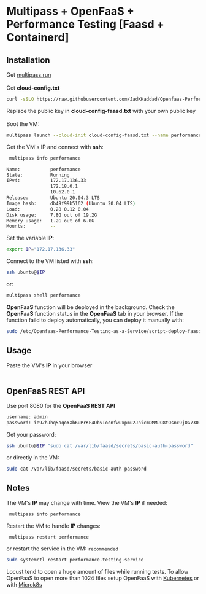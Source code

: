 # Multipass + OpenFaaS + Performance Testing [Faasd + Containerd]

## Installation

Get [multipass.run](https://multipass.run)<br /><br />
Get **cloud-config.txt**<br />

```sh
curl -sSLO https://raw.githubusercontent.com/JadKHaddad/Openfaas-Performance-Testing-as-a-Service/vanillajavascript/cloud-config-faasd.txt
```
Replace the public key in **cloud-config-faasd.txt** with your own public key<br /><br />
Boot the VM:
```sh
multipass launch --cloud-init cloud-config-faasd.txt --name performance --cpus 6 --mem 6G --disk 20G
```
Get the VM's IP and connect with **ssh**:
```sh
 multipass info performance
```
```sh
Name:           performance
State:          Running
IPv4:           172.17.136.33
                172.18.0.1
                10.62.0.1
Release:        Ubuntu 20.04.3 LTS
Image hash:     db49f99b5162 (Ubuntu 20.04 LTS)
Load:           0.28 0.12 0.04
Disk usage:     7.8G out of 19.2G
Memory usage:   1.2G out of 6.0G
Mounts:         --
```
Set the variable **IP**:
```sh
export IP="172.17.136.33"
```
Connect to the VM listed with **ssh**:
```sh
ssh ubuntu@$IP
```
or:
```sh
multipass shell performance
```
**OpenFaaS** function will be deployed in the background. Check the **OpenFaaS** function status in the **OpenFaaS** tab in your browser. If the function faild to deploy automatically, you can deploy it manually with:
```sh
sudo /etc/Openfaas-Performance-Testing-as-a-Service/script-deploy-faasd.sh 
```
## Usage

Paste the VM's **IP** in your browser<br /><br />

## OpenFaaS REST API

Use port 8080 for the **OpenFaaS REST API**<br />
```sh
username: admin
password: ie9ZhJhq5aqoYXb6uPrKF4DbvIoonfwuxpmu2JnicmDMMJO8tOsnc9jOG730DuW
```
Get your password:
```sh
ssh ubuntu@$IP "sudo cat /var/lib/faasd/secrets/basic-auth-password"
```
or directly in the VM:
```sh
sudo cat /var/lib/faasd/secrets/basic-auth-password
```

## Notes
The VM's **IP** may change with time. View the VM's **IP** if needed:
```sh
 multipass info performance
```
Restart the VM to handle **IP** changes:
```sh
 multipass restart performance
```
or restart the service in the VM: ```recommended```
```sh
sudo systemctl restart performance-testing.service
```
Locust tend to open a huge amount of files while running tests. To allow OpenFaaS to open more than 1024 files setup OpenFaaS with [Kubernetes](Multipass-OpenFaaS-Performance-Testing-Service-kube.md) or with [Microk8s](Multipass-OpenFaaS-Performance-Testing-Service-k8s.md)<br />


